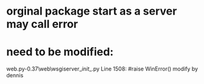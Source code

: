# orginal package start as a server may call error
# need to be modified:
web.py-0.37\web\wsgiserver\__init__.py
Line 1508:	#raise WinError() modify by dennis
